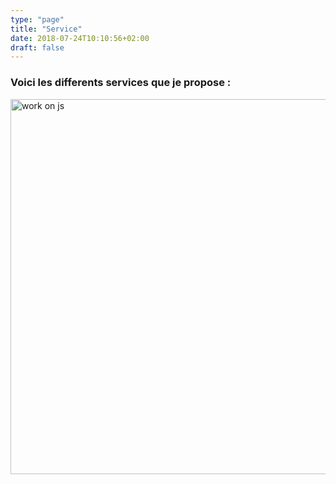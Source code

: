 ```yaml
---
type: "page"
title: "Service"
date: 2018-07-24T10:10:56+02:00
draft: false
---
```


<h3>Voici les differents services que je propose :</h3>

<img src="http://superalex.me/images/work.png" width="600px" alt="work on js">
